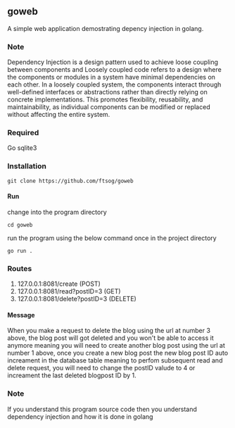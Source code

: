 ## goweb
A simple web application demostrating depency injection in golang.

### Note
Dependency Injection is a design pattern used to achieve loose coupling between components and Loosely coupled code refers to a design where the components or modules in a system have minimal dependencies on each other.
In a loosely coupled system, the components interact through well-defined interfaces or abstractions rather than directly relying on concrete implementations. This promotes flexibility, reusability, and maintainability, as individual components can be modified or replaced without affecting the entire system.


### Required
Go
sqlite3

### Installation
```
git clone https://github.com/ftsog/goweb
```

#### Run
change into the program directory
```
cd goweb
```

run the program using the below command once in the project directory
```
go run .
```
### Routes
1. 127.0.0.1:8081/create (POST)
2. 127.0.0.1:8081/read?postID=3 (GET)
3. 127.0.0.1:8081/delete?postID=3 (DELETE)

#### Message
When you make a request to delete the blog using the url at number 3 above, the blog post will got deleted and you won't be able to access it anymore meaning you will need to create another blog post using the url at number 1 above, once you create a new blog post the new blog post ID auto increament in the database table meaning to perfom subsequent read and delete request, you will need to change the postID valude to 4 or increament the last deleted blogpost ID by 1.

### Note
If you understand this program source code then you understand dependency injection and how it is done in golang
